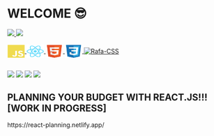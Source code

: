 # WELCOME 😎

<div>
  
  <a href="https://github.com/danieldificil">
  <img height="160em" src="https://github-readme-stats.vercel.app/api?username=danieldificil&show_icons=true&theme=midnight-purple&include_all_commits=true&count_private=true"/>
  <img height="160em"src="https://github-readme-stats.vercel.app/api/top-langs/?username=danieldificil&layout=compact&langs_count=7&theme=midnight-purple"/>
</div>
<div style="display: inline_block"><br>
  <img align="center" alt="Daniel-Js" height="30" width="40" src="https://raw.githubusercontent.com/devicons/devicon/master/icons/javascript/javascript-plain.svg">
  <img align="center" alt="Daniel-React" height="30" width="40" src="https://raw.githubusercontent.com/devicons/devicon/master/icons/react/react-original.svg">
  <img align="center" alt="Daniel-HTML" height="30" width="40" src="https://raw.githubusercontent.com/devicons/devicon/master/icons/html5/html5-original.svg">
  <img align="center" alt="Daniel-CSS" height="30" width="40" src="https://raw.githubusercontent.com/devicons/devicon/master/icons/css3/css3-original.svg">
  <img align="center" alt="Rafa-CSS" height="30" width="40"src="https://cdn.jsdelivr.net/gh/devicons/devicon/icons/nodejs/nodejs-plain.svg" />
</div>
  
  ##
 
<div> 
  <a href="https://www.linkedin.com/in/daniel-araujo-4372b9231/" target="_blank"><img src="https://img.shields.io/badge/-LinkedIn-%230077B5?style=for-the-badge&logo=linkedin&logoColor=white" target="_blank"></a>
  <a href="https://twitter.com/Deasking" target="_blank"><img src="https://img.shields.io/badge/Twitter-1DA1F2?style=for-the-badge&logo=twitter&logoColor=white" target="_blank"></a>
  <a href="https://www.youtube.com/channel/UCRCYhAd7QhV_OAJOqPQeJ9w" target="_blank"><img src="https://img.shields.io/badge/YouTube-FF0000?style=for-the-badge&logo=youtube&logoColor=white" target="_blank"></a>
  <a href="https://www.instagram.com/daniel.dificil/" target="_blank"><img src="https://img.shields.io/badge/-Instagram-%23E4405F?style=for-the-badge&logo=instagram&logoColor=white" target="_blank"></a>
 
</div>

  ## PLANNING YOUR BUDGET WITH REACT.JS!!! [WORK IN PROGRESS]
  <div>
    <p>https://react-planning.netlify.app/</p>
  </div>
